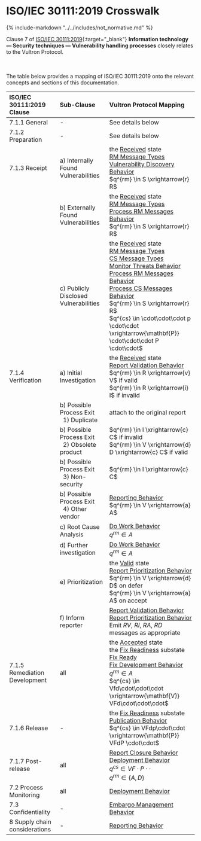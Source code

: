 # ISO/IEC 30111:2019 Crosswalk

{% include-markdown "../../includes/not_normative.md" %}

Clause 7 of [ISO/IEC 30111:2019](https://www.iso.org/standard/69725.html){:target="_blank"}
**Information technology — Security techniques — Vulnerability handling processes**
closely relates to the Vultron Protocol.

<br/>
<br/>
The table below provides a mapping of ISO/IEC 30111:2019 onto the relevant concepts and sections of this documentation.

| ISO/IEC<br/>30111:2019<br/>Clause | Sub-Clause                                                   | Vultron Protocol Mapping                                                                                                                                                                                                                                                                                                                                                                                                                                                                                                                                                                                                   |
|:---------------------------------|:-------------------------------------------------------------|:-------------------------------------------------------------------------------------------------------------------------------------------------------------------------------------------------------------------------------------------------------------------------------------------------------------------------------------------------------------------------------------------------------------------------------------------------------------------------------------------------------------------------------------------------------------------------------------------------------------------------|
|           7.1.1 General           | -                                                            | See details below                                                                                                                                                                                                                                                                                                                                                                                                                                                                                                                                                                                                        |
|         7.1.2 Preparation         | -                                                            | See details below                                                                                                                                                                                                                                                                                                                                                                                                                                                                                                                                                                                                        |
|           7.1.3 Receipt           | a) Internally Found Vulnerabilities                          | the [Received](../../topics/process_models/rm/index.md#the-received-r-state) state<br/>[RM Message Types](../formal_protocol/messages.md#rm-message-types)<br/>[Vulnerability Discovery Behavior](../../topics/behavior_logic/vuldisco_bt.md)<br/>$q^{rm} \in S \xrightarrow{r} R$                                                                                                                                                                                                                                                                                                                                      |
|                              | b) Externally Found Vulnerabilities                          | the [Received](../../topics/process_models/rm/index.md#the-received-r-state) state<br/>[RM Message Types](../formal_protocol/messages.md#rm-message-types)<br/>[Process RM Messages Behavior](../../topics/behavior_logic/msg_rm_bt.md)<br/>$q^{rm} \in S \xrightarrow{r} R$                                                                                                                                                                                                                                                                                                                                            |
|                              | c) Publicly Disclosed Vulnerabilities                        | the [Received](../../topics/process_models/rm/index.md#the-received-r-state) state<br/>[RM Message Types](../formal_protocol/messages.md#rm-message-types)<br/>[CS Message Types](../formal_protocol/messages.md#cs-message-types)<br/>[Monitor Threats Behavior](../../topics/behavior_logic/monitor_threats_bt.md)<br/>[Process RM Messages Behavior](../../topics/behavior_logic/msg_rm_bt.md)<br/>[Process CS Messages Behavior](../../topics/behavior_logic/msg_cs_bt.md)<br/>$q^{rm} \in S \xrightarrow{r} R$<br/>$q^{cs} \in \cdot\cdot\cdot p \cdot\cdot \xrightarrow{\mathbf{P}} \cdot\cdot\cdot P \cdot\cdot$ |
|        7.1.4 Verification         | a) Initial Investigation                                     | the [Received](../../topics/process_models/rm/index.md#the-received-r-state) state<br/>[Report Validation Behavior](../../topics/behavior_logic/rm_validation_bt.md)<br/>$q^{rm} \in R \xrightarrow{v} V$ if valid</br>$q^{rm} \in R \xrightarrow{i} I$ if invalid                                                                                                                                                                                                                                                                                                                                                            |
|                              | b) Possible Process Exit<br/>&nbsp;&nbsp;1) Duplicate        | attach to the original report                                                                                                                                                                                                                                                                                                                                                                                                                                                                                                                                                                                            |
|                              | b) Possible Process Exit<br/>&nbsp;&nbsp;2) Obsolete product | $q^{rm} \in I \xrightarrow{c} C$ if invalid<br/>$q^{rm} \in V \xrightarrow{d} D \xrightarrow{c} C$ if valid                                                                                                                                                                                                                                                                                                                                                                                                                                                                                                              |
|                              | b) Possible Process Exit<br/>&nbsp;&nbsp;3) Non-security     | $q^{rm} \in I \xrightarrow{c} C$                                                                                                                                                                                                                                                                                                                                                                                                                                                                                                                                                                                         |
|                              | b) Possible Process Exit<br/>&nbsp;&nbsp;4) Other vendor     | [Reporting Behavior](../../topics/behavior_logic/reporting_bt.md)<br/>$q^{rm} \in V \xrightarrow{a} A$                                                                                                                                                                                                                                                                                                                                                                                                                                                                                                                      |
|                              | c) Root Cause Analysis                                       | [Do Work Behavior](../../topics/behavior_logic/do_work_bt.md)<br/>$q^{rm} \in A$                                                                                                                                                                                                                                                                                                                                                                                                                                                                                                                                            |
|                              | d) Further investigation                                     | [Do Work Behavior](../../topics/behavior_logic/do_work_bt.md)<br/>$q^{rm} \in A$                                                                                                                                                                                                                                                                                                                                                                                                                                                                                                                                            |
|                              | e) Prioritization                                            | the [Valid](../../topics/process_models/rm/index.md#the-valid-v-state) state<br/>[Report Prioritization Behavior](../../topics/behavior_logic/rm_prioritization_bt.md)<br/>$q^{rm} \in V \xrightarrow{d} D$ on defer<br/>$q^{rm} \in V \xrightarrow{a} A$ on accept                                                                                                                                                                                                                                                                                                                                                           |
|                              | f) Inform reporter                                           | [Report Validation Behavior](../../topics/behavior_logic/rm_validation_bt.md)<br/>[Report Prioritization Behavior](../../topics/behavior_logic/rm_prioritization_bt.md)<br/>Emit *RV*, *RI*, *RA*, *RD* messages as appropriate                                                                                                                                                                                                                                                                                                                                                                                                |
|   7.1.5 Remediation Development   | all| the [Accepted](../../topics/process_models/rm/index.md#the-accepted-a-state) state<br/>the [Fix Readiness](../../topics/process_models/cs/index.md#the-fix-readiness-substate-f-f) substate<br/>[Fix Ready](../../topics/process_models/model_interactions/rm_em_cs.md#fix-ready)<br/>[Fix Development Behavior](../../topics/behavior_logic/fix_dev_bt.md)<br/>$q^{rm} \in A$<br/>$q^{cs} \in Vfd\cdot\cdot\cdot \xrightarrow{\mathbf{V}} VFd\cdot\cdot\cdot$                                                                                                                                                              |
| 7.1.6 Release | -                                                            | the [Fix Readiness](../../topics/process_models/cs/index.md#the-fix-readiness-substate-f-f) substate<br/>[Publication Behavior](../../topics/behavior_logic/publication_bt.md)<br/>$q^{cs} \in VFdp\cdot\cdot \xrightarrow{\mathbf{P}} VFdP \cdot\cdot$                                                                                                                                                                                                                                                                                                                                                                       |
| 7.1.7 Post-release | all                                                          | [Report Closure Behavior](../../topics/behavior_logic/rm_closure_bt.md)<br/>[Deployment Behavior](../../topics/behavior_logic/deployment_bt.md)<br/>$q^{cs} \in VF\cdot P \cdot\cdot$<br/>$q^{rm} \in \{A,D\}$                                                                                                                                                                                                                                                                                                                                                                                                                 |
| 7.2 Process Monitoring | all                                                          | [Deployment Behavior](../../topics/behavior_logic/deployment_bt.md)                                                                                                                                                                                                                                                                                                                                                                                                                                                                                                                                                         |
| 7.3 Confidentiality | -                                                            | [Embargo Management Behavior](../../topics/behavior_logic/em_bt.md)                                                                                                                                                                                                                                                                                                                                                                                                                                                                                                                                                         |
| 8 Supply chain considerations| -                                                            | [Reporting Behavior](../../topics/behavior_logic/reporting_bt.md)                                                                                                                                                                                                                                                                                                                                                                                                                                                                                                                                                           |
